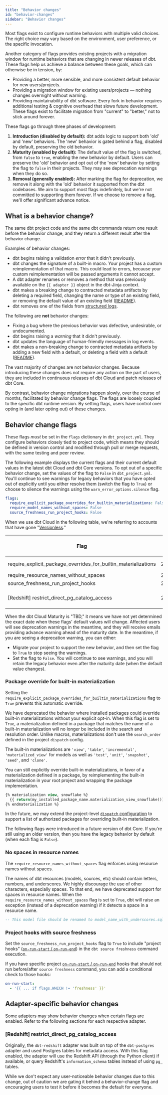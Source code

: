 ```yaml
---
title: "Behavior changes"
id: "behavior-changes"
sidebar: "Behavior changes"
---
```


Most flags exist to configure runtime behaviors with multiple valid choices. The right choice may vary based on the environment, user preference, or the specific invocation.

Another category of flags provides existing projects with a migration window for runtime behaviors that are changing in newer releases of dbt. These flags help us achieve a balance between these goals, which can otherwise be in tension, by:
- Providing a better, more sensible, and more consistent default behavior for new users/projects.
- Providing a migration window for existing users/projects &mdash; nothing changes overnight without warning.
- Providing maintainability of dbt software. Every fork in behavior requires additional testing & cognitive overhead that slows future development. These flags exist to facilitate migration from "current" to "better," not to stick around forever.

These flags go through three phases of development:
1. **Introduction (disabled by default):** dbt adds logic to support both 'old' and 'new' behaviors. The 'new' behavior is gated behind a flag, disabled by default, preserving the old behavior.
2. **Maturity (enabled by default):** The default value of the flag is switched, from `false` to `true`, enabling the new behavior by default. Users can preserve the 'old' behavior and opt out of the 'new' behavior by setting the flag to `false` in their projects. They may see deprecation warnings when they do so.
3. **Removal (generally enabled):** After marking the flag for deprecation, we remove it along with the 'old' behavior it supported from the dbt codebases. We aim to support most flags indefinitely, but we're not committed to supporting them forever. If we choose to remove a flag, we'll offer significant advance notice.

## What is a behavior change?

The same dbt project code and the same dbt commands return one result before the behavior change, and they return a different result after the behavior change.

Examples of behavior changes:
- dbt begins raising a validation _error_ that it didn't previously.
- dbt changes the signature of a built-in macro. Your project has a custom reimplementation of that macro. This could lead to errors, because your custom reimplementation will be passed arguments it cannot accept.
- A dbt adapter renames or removes a method that was previously available on the `{{ adapter }}` object in the dbt-Jinja context.
- dbt makes a breaking change to contracted metadata artifacts by deleting a required field, changing the name or type of an existing field, or removing the default value of an existing field ([README](https://github.com/dbt-labs/dbt-core/blob/37d382c8e768d1e72acd767e0afdcb1f0dc5e9c5/core/dbt/artifacts/README.md#breaking-changes)).
- dbt removes one of the fields from [structured logs](/reference/events-logging#structured-logging).

The following are **not** behavior changes:
- Fixing a bug where the previous behavior was defective, undesirable, or undocumented.
- dbt begins raising a _warning_ that it didn't previously.
- dbt updates the language of human-friendly messages in log events.
- dbt makes a non-breaking change to contracted metadata artifacts by adding a new field with a default, or deleting a field with a default ([README](https://github.com/dbt-labs/dbt-core/blob/37d382c8e768d1e72acd767e0afdcb1f0dc5e9c5/core/dbt/artifacts/README.md#non-breaking-changes)).

The vast majority of changes are not behavior changes. Because introducing these changes does not require any action on the part of users, they are included in continuous releases of dbt Cloud and patch releases of dbt Core.

By contrast, behavior change migrations happen slowly, over the course of months, facilitated by behavior change flags. The flags are loosely coupled to the specific dbt runtime version. By setting flags, users have control over opting in (and later opting out) of these changes.

## Behavior change flags

These flags _must_ be set in the `flags` dictionary in `dbt_project.yml`. They configure behaviors closely tied to project code, which means they should be defined in version control and modified through pull or merge requests, with the same testing and peer review.

The following example displays the current flags and their current default values in the latest dbt Cloud and dbt Core versions. To opt out of a specific behavior change, set the values of the flag to `False` in `dbt_project.yml`. You'll continue to see warnings for legacy behaviors that you have opted out of explicitly until you either resolve them (switch the flag to `True`) or choose to silence the warnings using the `warn_error_options.silence` flag.

<File name='dbt_project.yml'>

```yml
flags:
  require_explicit_package_overrides_for_builtin_materializations: False
  require_model_names_without_spaces: False
  source_freshness_run_project_hooks: False
```

</File>

When we use dbt Cloud in the following table, we're referring to accounts that have gone "[Versionless](/docs/dbt-versions/upgrade-dbt-version-in-cloud#versionless)."

| Flag                                                            | dbt Cloud: Intro | dbt Cloud: Maturity | dbt Core: Intro | dbt Core: Maturity | 
|-----------------------------------------------------------------|------------------|---------------------|-----------------|--------------------|
| require_explicit_package_overrides_for_builtin_materializations | 2024.04.141      | 2024.06.192         | 1.6.14, 1.7.14  | 1.8.0             |
| require_resource_names_without_spaces                           | 2024.05.146      | TBD*                | 1.8.0           | 1.9.0             |
| source_freshness_run_project_hooks                              | 2024.03.61       | TBD*                | 1.8.0           | 1.9.0             |
| [Redshift] restrict_direct_pg_catalog_access                    | 2024.09.242      | TBD*                | dbt-redshift v1.9.0           | 1.9.0             |

When the dbt Cloud Maturity is "TBD," it means we have not yet determined the exact date when these flags' default values will change. Affected users will see deprecation warnings in the meantime, and they will receive emails providing advance warning ahead of the maturity date. In the meantime, if you are seeing a deprecation warning, you can either:
- Migrate your project to support the new behavior, and then set the flag to `True` to stop seeing the warnings.
- Set the flag to `False`. You will continue to see warnings, and you will retain the legacy behavior even after the maturity date (when the default value changes).

###  Package override for built-in materialization 

Setting the `require_explicit_package_overrides_for_builtin_materializations` flag to `True` prevents this automatic override. 

We have deprecated the behavior where installed packages could override built-in materializations without your explicit opt-in. When this flag is set to `True`, a materialization defined in a package that matches the name of a built-in materialization will no longer be included in the search and resolution order. Unlike macros, materializations don't use the `search_order` defined in the project `dispatch` config.

The built-in materializations are `'view'`, `'table'`, `'incremental'`, `'materialized_view'` for models as well as `'test'`, `'unit'`, `'snapshot'`, `'seed'`, and `'clone'`.

You can still explicitly override built-in materializations, in favor of a materialization defined in a package, by reimplementing the built-in materialization in your root project and wrapping the package implementation.

<File name='macros/materialization_view.sql'>

```sql
{% materialization view, snowflake %}
  {{ return(my_installed_package_name.materialization_view_snowflake()) }}
{% endmaterialization %}
```

</File>

In the future, we may extend the project-level [`dispatch` configuration](/reference/project-configs/dispatch-config) to support a list of authorized packages for overriding built-in materialization.

<VersionBlock lastVersion="1.7">

The following flags were introduced in a future version of dbt Core. If you're still using an older version, then you have the legacy behavior by default (when each flag is `False`). 

</VersionBlock>

### No spaces in resource names

The `require_resource_names_without_spaces` flag enforces using resource names without spaces. 

The names of dbt resources (models, sources, etc) should contain letters, numbers, and underscores. We highly discourage the use of other characters, especially spaces. To that end, we have deprecated support for spaces in resource names. When the `require_resource_names_without_spaces` flag is set to `True`, dbt will raise an exception (instead of a deprecation warning) if it detects a space in a resource name.

<File name='models/model name with spaces.sql'>

```sql
-- This model file should be renamed to model_name_with_underscores.sql
```

</File>

### Project hooks with source freshness 

Set the `source_freshness_run_project_hooks` flag to `True` to include "project hooks" ([`on-run-start` / `on-run-end`](/reference/project-configs/on-run-start-on-run-end)) in the `dbt source freshness` command execution.

If you have specific project [`on-run-start` / `on-run-end`](/reference/project-configs/on-run-start-on-run-end) hooks that should not run before/after `source freshness` command, you can add a conditional check to those hooks:

<File name='dbt_project.yml'>

```yaml
on-run-start:
  - '{{ ... if flags.WHICH != 'freshness' }}'
```
</File>

## Adapter-specific behavior changes
Some adapters may show behavior changes when certain flags are enabled. Refer to the following sections for each respective adapter.
### [Redshift] restrict_direct_pg_catalog_access

Originally, the `dbt-redshift` adapter was built on top of the `dbt-postgres` adapter and used Postgres tables for metadata access. With this flag enabled, the adapter will use the Redshift API (through the Python client) if available, or query Redshift's `information_schema` tables instead of using `pg_` tables.

While we don't expect any user-noticeable behavior changes due to this change, out of caution we are gating it behind a behavior-change flag and encouraging users to test it before it becomes the default for everyone.
